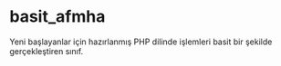 # basit_afmha
Yeni başlayanlar için hazırlanmış PHP dilinde işlemleri basit bir şekilde gerçekleştiren sınıf.
